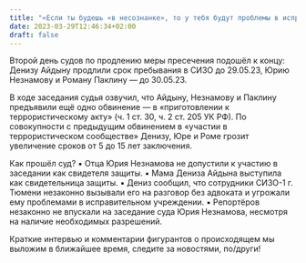 ```yaml
---
title: "«Если ты будешь «в несознанке», то у тебя будут проблемы в исправительном учреждении»"
date: 2023-03-29T12:46:34+02:00
draft: false
---
```


Второй день судов по продлению меры пресечения подошёл к концу: Денизу Айдыну продлили срок пребывания в СИЗО до 29.05.23, Юрию Незнамову и Роману Паклину — до 30.05.23. 

В ходе заседания судья озвучил, что Айдыну, Незнамову и Паклину предъявили ещё одно обвинение — в «приготовлении к террористическому акту» (ч. 1 ст. 30, ч. 2 ст. 205 УК РФ). По совокупности с предыдущим обвинением в «участии в террористическом сообществе» Денизу, Юре и Роме грозит увеличение сроков от 5 до 15 лет заключения.

Как прошёл суд?
▪️ Отца Юрия Незнамова не допустили к участию в заседании как свидетеля защиты. 
▪️ Мама Дениза Айдына выступила как свидетельница защиты.
▪️ Дениз сообщил, что сотрудники СИЗО-1 г. Тюмени незаконно вызывали его на разговор без адвоката и угрожали ему проблемами в исправительном учреждении.
▪️ Репортёров незаконно не впускали на заседание суда Юрия Незнамова, несмотря на наличие необходимых разрешений. 

Краткие интервью и комментарии фигурантов о происходящем мы выложим в ближайшее время, следите за новостями, по/други!
